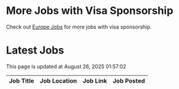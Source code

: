 # More Jobs with Visa Sponsorship

Check out [Europe Jobs](https://github.com/sureshparimi/europejobs#latest-jobs) for more jobs with visa sponsorship.

# Latest Jobs

This page is updated at August 26, 2025 01:57:02

| Job Title | Job Location | Job Link | Job Posted |
| --- | --- | --- | --- |
